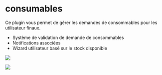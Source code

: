 # consumables

Ce plugin vous permet de gérer les demandes de consommables pour les utilisateur finaux.
* Système de validation de demande de consommables
* Notifications associées
* Wizard utilisateur basé sur le stock disponible

![](https://github.com/itsmng/consumables/blob/master/wiki/Menu%20plugin%20consumables.png)


![](https://github.com/itsmng/consumables/blob/master/wiki/Wizard%20plugin%20consumables.png)
